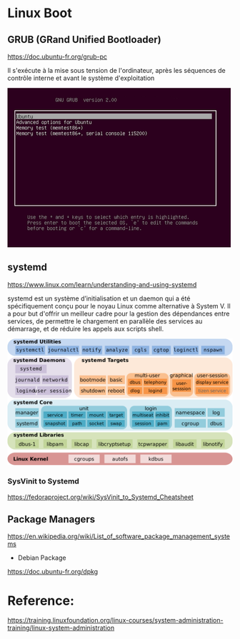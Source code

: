# Linux Boot


## GRUB (GRand Unified Bootloader)
   https://doc.ubuntu-fr.org/grub-pc

   Il s'exécute à la mise sous tension de l'ordinateur, après les séquences de contrôle interne et avant le système d'exploitation
   
   ![alt tag](https://github.com/CollegeBoreal/INF1045-16A/blob/master/1.Boot/Grub.png)


## systemd

https://www.linux.com/learn/understanding-and-using-systemd

systemd est un système d’initialisation et un daemon qui a été spécifiquement conçu pour le noyau Linux comme alternative à System V. Il a pour but d'offrir un meilleur cadre pour la gestion des dépendances entre services, de permettre le chargement en parallèle des services au démarrage, et de réduire les appels aux scripts shell.

![alt tag](https://github.com/CollegeBoreal/INF1045-16A/blob/master/1.Boot/Systemd_components.svg.png)

### SysVinit to Systemd
https://fedoraproject.org/wiki/SysVinit_to_Systemd_Cheatsheet


## Package Managers

https://en.wikipedia.org/wiki/List_of_software_package_management_systems

*  Debian Package

https://doc.ubuntu-fr.org/dpkg


# Reference:
https://training.linuxfoundation.org/linux-courses/system-administration-training/linux-system-administration

